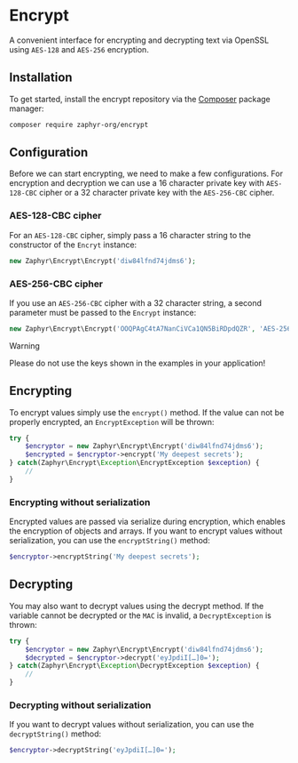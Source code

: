# Encrypt

A convenient interface for encrypting and decrypting text via OpenSSL using `AES-128` and `AES-256` encryption.

## Installation

To get started, install the encrypt repository via the [Composer](https://getcomposer.org/) package manager:

```bash
composer require zaphyr-org/encrypt
```

## Configuration

Before we can start encrypting, we need to make a few configurations. For encryption and decryption we can use a
16 character private key with `AES-128-CBC` cipher or a 32 character private key with the `AES-256-CBC` cipher.

### AES-128-CBC cipher

For an `AES-128-CBC` cipher, simply pass a 16 character string to the constructor of the `Encryt` instance:

```php
new Zaphyr\Encrypt\Encrypt('diw84lfnd74jdms6');
```

### AES-256-CBC cipher

If you use an `AES-256-CBC` cipher with a 32 character string, a second parameter must be passed to
the `Encrypt` instance:

```php
new Zaphyr\Encrypt\Encrypt('OOQPAgC4tA7NanCiVCa1QN5BiRDpdQZR', 'AES-256-CBC');
```

> [!WARNING]
> Please do not use the keys shown in the examples in your application!

## Encrypting

To encrypt values simply use the `encrypt()` method. If the value can not be properly encrypted, an `EncryptException`
will be thrown:

```php
try {
    $encryptor = new Zaphyr\Encrypt\Encrypt('diw84lfnd74jdms6');
    $encrypted = $encryptor->encrypt('My deepest secrets');
} catch(Zaphyr\Encrypt\Exception\EncryptException $exception) {
    //
}
```

### Encrypting without serialization

Encrypted values are passed via serialize during encryption, which enables the encryption of objects and arrays.
If you want to encrypt values without serialization, you can use the `encryptString()` method:

```php
$encryptor->encryptString('My deepest secrets');
```

## Decrypting

You may also want to decrypt values using the decrypt method. If the variable cannot be decrypted or the `MAC`
is invalid, a `DecryptException` is thrown:

```php
try {
    $encryptor = new Zaphyr\Encrypt\Encrypt('diw84lfnd74jdms6');
    $decrypted = $encryptor->decrypt('eyJpdiI[…]0=');
} catch(Zaphyr\Encrypt\Exception\DecryptException $exception) {
    //
}
```

### Decrypting without serialization

If you want to decrypt values without serialization, you can use the `decryptString()` method:

```php
$encryptor->decryptString('eyJpdiI[…]0=');
```
